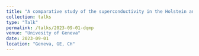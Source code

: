 ```yaml
---
title: "A comparative study of the superconductivity in the Holstein and optical SSH models"
collection: talks
type: "Talk"
permalink: /talks/2023-09-01-dqmp
venue: "Univesity of Geneva"
date: 2023-09-01
location: "Geneva, GE, CH"
---
```


